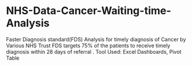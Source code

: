 # NHS-Data-Cancer-Waiting-time-Analysis
Faster Diagnosis standard(FDS) Analysis for timely diagnosis of Cancer by Various NHS Trust
FDS  targets 75% of the patients to receive timely diagnosis within 28 days of referral . 
Tool Used: Excel Dashboards, Pivot Table 
